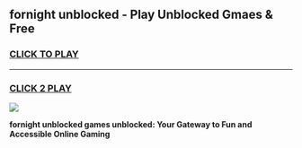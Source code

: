 
## fornight unblocked - Play Unblocked Gmaes & Free
<h3>
<a href="https://news.freeplayer.one?title=fornight_unblocked&ref=23F">CLICK TO PLAY</a></h3>
<hr>

<h3>
<a href="https://news.freeplayer.one?title=fornight_unblocked&ref=23F">CLICK 2 PLAY</a>
  
</h3>

<a href="https://news.freeplayer.one?title=fornight_unblocked&ref=23F/"><img src="https://clearcache.store/games.png"></a>


**fornight unblocked games unblocked: Your Gateway to Fun and Accessible Online Gaming**
